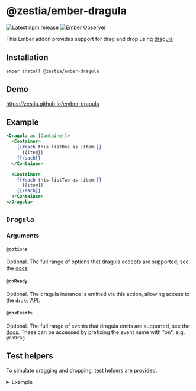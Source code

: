 # @zestia/ember-dragula

[![Latest npm release][npm-badge]][npm-badge-url]
[![Ember Observer][ember-observer-badge]][ember-observer-url]

<!-- [![GitHub Actions][github-actions-badge]][github-actions-url] -->

[npm-badge]: https://img.shields.io/npm/v/@zestia/ember-dragula.svg
[npm-badge-url]: https://www.npmjs.com/package/@zestia/ember-dragula
[github-actions-badge]: https://github.com/zestia/ember-dragula/workflows/CI/badge.svg
[github-actions-url]: https://github.com/zestia/ember-dragula/actions
[ember-observer-badge]: https://emberobserver.com/badges/-zestia-ember-dragula.svg
[ember-observer-url]: https://emberobserver.com/addons/@zestia/ember-dragula

This Ember addon provides support for drag and drop using [dragula](https://bevacqua.github.io/dragula/)

## Installation

```
ember install @zestia/ember-dragula
```

## Demo

https://zestia.github.io/ember-dragula

## Example

```handlebars
<Dragula as |Container|>
  <Container>
    {{#each this.listOne as |item|}}
      {{item}}
    {{/each}}
  </Container>

  <Container>
    {{#each this.listTwo as |item|}}
      {{item}}
    {{/each}}
  </Container>
</Dragula>
```

## `Dragula`

### Arguments

#### `@options`

Optional. The full range of options that dragula accepts are supported, see the [docs](https://github.com/bevacqua/dragula#dragulacontainers-options).

#### `@onReady`

Optional. The dragula instance is emitted via this action, allowing access to the [`drake`](https://github.com/bevacqua/dragula#api) API.

#### `@on<Event>`

Optional. The full range of events that dragula emits are supported, see the [docs](https://github.com/bevacqua/dragula#drakeon-events). These can be accessed by prefixing the event name with "on", e.g. `@onDrag`

## Test helpers

To simulate dragging and dropping, test helpers are provided.

<details>
  <summary>Example</summary>

```javascript
import { simulateDragDrop } from '@zestia/ember-dragula/test-support/helpers/simulate-drag-drop';
```

Within a test:

```javascript
const dragMe = find('.drag-me');
const dropHere = find('.drop-here');

await simulateDrag(dragMe);
await simulateDrop(dragMe, dropHere);
await simulateDragDrop(dragMe, dropHere);
```

</details>
